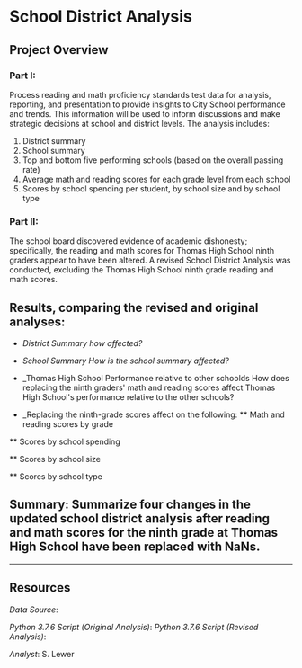 # School District Analysis

## Project Overview
### Part I: 
Process reading and math proficiency standards test data for analysis, reporting, and presentation to provide insights to City School performance and trends.  This information will be used to inform discussions and make strategic decisions at school and district levels.  The analysis includes:
1. District summary
1. School summary
1. Top and bottom five performing schools (based on the overall passing rate)
1. Average math and reading scores for each grade level from each school
1. Scores by school spending per student, by school size and by school type

### Part II: 
The school board discovered evidence of academic dishonesty; specifically, the reading and math scores for Thomas High School ninth graders appear to have been altered.  A revised School District Analysis was conducted, excluding the Thomas High School ninth grade reading and math scores.

 ## Results, comparing the revised and original analyses:
 * _District Summary how affected?_ 
 
 * _School Summary   How is the school summary affected?_
 
 * _Thomas High School Performance relative to other schoolds  How does replacing the ninth graders' math and reading scores affect Thomas High School's performance relative to the other schools?
 
 * _Replacing the ninth-grade scores affect on the following:
 ** Math and reading scores by grade
 
 ** Scores by school spending
 
 ** Scores by school size
 
 ** Scores by school type

 ## Summary: Summarize four changes in the updated school district analysis after reading and math scores for the ninth grade at Thomas High School have been replaced with NaNs.
 
     

___
## Resources
_Data Source_: 

_Python 3.7.6 Script (Original Analysis)_: 
_Python 3.7.6 Script (Revised Analysis)_: 

_Analyst_: S. Lewer
